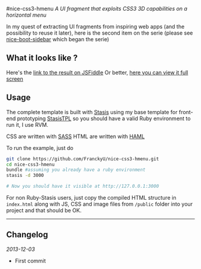 
#nice-css3-hmenu
*A UI fragment that exploits CSS3 3D capabilities on a horizontal menu*

In my quest of extracting UI fragments from inspiring web apps (and the possibility to reuse it later), here is the second item on the serie (please see [nice-boot-sidebar](https://github.com/FranckyU/nice-boot-sidebar) which began the serie)

## What it looks like ?

Here's the [link to the result on JSFiddle](http://jsfiddle.net/4V8ee/3/) 
Or better, [here you can view it full screen](http://jsfiddle.net/4V8ee/3/embedded/result/)

## Usage

The complete template is built with [Stasis](https://stasis.me) using my base template for front-end prototyping [StasisTPL](https://github.com/FranckyU/StasisTPL.git) so you should have a valid Ruby environment to run it, I use RVM.

CSS are written with [SASS](http://sass-lang.com)
HTML are written with [HAML](http://haml.info)

To run the example, just do

```bash
git clone https://github.com/FranckyU/nice-css3-hmenu.git
cd nice-css3-hmenu
bundle #assuming you already have a ruby environment
stasis -d 3000

# Now you should have it visible at http://127.0.0.1:3000
```

For non Ruby-Stasis users, just copy the compiled HTML structure in `index.html` along with JS, CSS and image files from `/public` folder into your project and that should be OK.


---

## Changelog
*2013-12-03*
- First commit